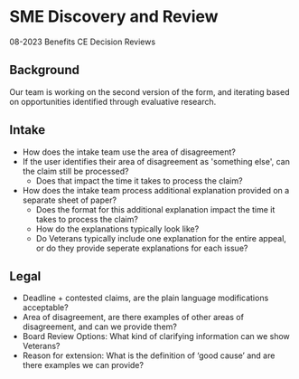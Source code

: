
# SME Discovery and Review 

08-2023 Benefits CE Decision Reviews

## Background

Our team is working on the second version of the form, and iterating based on opportunities identified through evaluative research.

## Intake

- How does the intake team use the area of disagreement?
- If the user identifies their area of disagreement as 'something else', can the claim still be processed?
  - Does that impact the time it takes to process the claim?
- How does the intake team process additional explanation provided on a separate sheet of paper?
  - Does the format for this additional explanation impact the time it takes to process the claim?
  - How do the explanations typically look like?
  - Do Veterans typically include one explanation for the entire appeal, or do they provide seperate explanations for each issue?

## Legal

- Deadline + contested claims, are the plain language modifications acceptable?
- Area of disagreement, are there examples of other areas of disagreement, and can we provide them?
- Board Review Options: What kind of clarifying information can we show Veterans? 
- Reason for extension: What is the definition of ‘good cause’ and are there examples we can provide?
